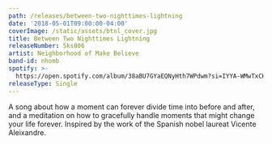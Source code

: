 ```yaml
---
path: /releases/between-two-nighttimes-lightning
date: '2018-05-01T09:00:00-04:00'
coverImage: /static/assets/btnl_cover.jpg
title: Between Two Nighttimes Lightning
releaseNumber: 5ks006
artist: Neighborhood of Make Believe
band-id: nhomb
spotify: >-
  https://open.spotify.com/album/38aBU7GYaEQNyHth7WPdwm?si=IYYA-WMwTxCHcxoeGiOaAw
releaseType: Single
---
```

A song about how a moment can forever divide time into before and after, and a meditation on how to gracefully handle moments that might change your life forever. Inspired by the work of the Spanish nobel laureat Vicente Aleixandre.
